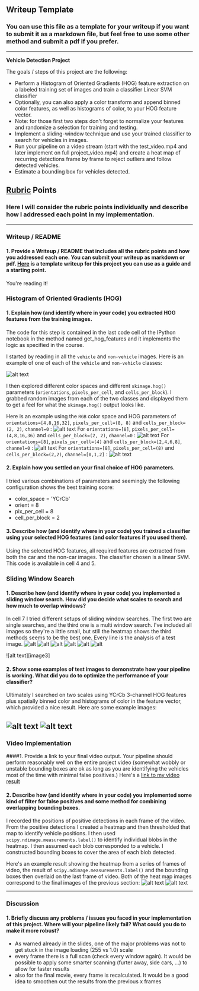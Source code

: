 ## Writeup Template
### You can use this file as a template for your writeup if you want to submit it as a markdown file, but feel free to use some other method and submit a pdf if you prefer.

---

**Vehicle Detection Project**

The goals / steps of this project are the following:

* Perform a Histogram of Oriented Gradients (HOG) feature extraction on a labeled training set of images and train a classifier Linear SVM classifier
* Optionally, you can also apply a color transform and append binned color features, as well as histograms of color, to your HOG feature vector. 
* Note: for those first two steps don't forget to normalize your features and randomize a selection for training and testing.
* Implement a sliding-window technique and use your trained classifier to search for vehicles in images.
* Run your pipeline on a video stream (start with the test_video.mp4 and later implement on full project_video.mp4) and create a heat map of recurring detections frame by frame to reject outliers and follow detected vehicles.
* Estimate a bounding box for vehicles detected.

[//]: # (Image References)
[image1]: ./writeup_media/samples_vehicle_non_vehicle.png
[hog_channels]: ./writeup_media/hog_different_channels.png
[hog_orientations]: ./writeup_media/hog_different_orientations.png
[hog_cell_per_block]: ./writeup_media/hog_different_cell_per_block.png
[hog_pixels_per_cell]: ./writeup_media/hog_different_pixels_per_cell.png
[summary_test_img_1.png]: ./writeup_media/summary_test_img_1.png
[summary_test_img_2.png]: ./writeup_media/summary_test_img_2.png
[summary_test_img_3.png]: ./writeup_media/summary_test_img_3.png
[summary_test_img_4.png]: ./writeup_media/summary_test_img_4.png
[summary_test_img_5.png]: ./writeup_media/summary_test_img_5.png
[summary_test_img_6.png]: ./writeup_media/summary_test_img_6.png
[final01]: ./writeup_media/final_01.png
[final02]: ./writeup_media/final_02.png
[finalheat01]: ./writeup_media/final_heat_01.png
[finalheat02]: ./writeup_media/final_heat_02.png
[final_video]: ./final_video_annotated.mp4

## [Rubric](https://review.udacity.com/#!/rubrics/513/view) Points
### Here I will consider the rubric points individually and describe how I addressed each point in my implementation.  

---
### Writeup / README

#### 1. Provide a Writeup / README that includes all the rubric points and how you addressed each one.  You can submit your writeup as markdown or pdf.  [Here](https://github.com/udacity/CarND-Vehicle-Detection/blob/master/writeup_template.md) is a template writeup for this project you can use as a guide and a starting point.  

You're reading it!

### Histogram of Oriented Gradients (HOG)

#### 1. Explain how (and identify where in your code) you extracted HOG features from the training images.

The code for this step is contained in the last code cell of the IPython notebook in the method named get_hog_features and it implements the logic as specified in the course.  

I started by reading in all the `vehicle` and `non-vehicle` images.  Here is an example of one of each of the `vehicle` and `non-vehicle` classes:

![alt text][image1]

I then explored different color spaces and different `skimage.hog()` parameters (`orientations`, `pixels_per_cell`, and `cells_per_block`).  I grabbed random images from each of the two classes and displayed them to get a feel for what the `skimage.hog()` output looks like.

Here is an example using the `RGB` color space and HOG parameters of `orientations=[4,8,16,32]`, `pixels_per_cell=(8, 8)` and `cells_per_block=(2, 2)`, `channel=0` :
![alt text][hog_orientations]
For `orientations=[8]`, `pixels_per_cell=(4,8,16,36)` and `cells_per_block=(2, 2)`, `channel=0` :
![alt text][hog_pixels_per_cell]
For `orientations=[8]`, `pixels_per_cell=(4)` and `cells_per_block=[2,4,6,8]`, `channel=0` :
![alt text][hog_cell_per_block]
For `orientations=[8]`, `pixels_per_cell=(8)` and `cells_per_block=(2,2)`, `channel=[0,1,2]` :
![alt text][hog_channels]

#### 2. Explain how you settled on your final choice of HOG parameters.

I tried various combinations of parameters and seemingly the following configuration shows the best training score:
* color_space = 'YCrCb'
* orient = 8  
* pix_per_cell = 8
* cell_per_block = 2

#### 3. Describe how (and identify where in your code) you trained a classifier using your selected HOG features (and color features if you used them).

Using the selected HOG features, all required features are extracted from both the car and the non-car images. The classifier chosen is a linear SVM. This code is available in cell 4 and 5.

### Sliding Window Search

#### 1. Describe how (and identify where in your code) you implemented a sliding window search.  How did you decide what scales to search and how much to overlap windows?

In cell 7 I tried different setups of sliding window searches. The first two are single searches, and the third one is a multi window search. I've included all images so they're a little small, but still the heatmap shows the third methods seems to be the best one. Every line is the analysis of a test image.
![alt][summary_test_img_1.png]
![alt][summary_test_img_2.png]
![alt][summary_test_img_3.png]
![alt][summary_test_img_4.png]
![alt][summary_test_img_5.png]
![alt][summary_test_img_6.png]

![alt text][image3]

#### 2. Show some examples of test images to demonstrate how your pipeline is working.  What did you do to optimize the performance of your classifier?

Ultimately I searched on two scales using YCrCb 3-channel HOG features plus spatially binned color and histograms of color in the feature vector, which provided a nice result.  Here are some example images:

![alt text][final01]
![alt text][final02]
---

### Video Implementation

####1. Provide a link to your final video output.  Your pipeline should perform reasonably well on the entire project video (somewhat wobbly or unstable bounding boxes are ok as long as you are identifying the vehicles most of the time with minimal false positives.)
Here's a [link to my video result](./final_video.mp4)


#### 2. Describe how (and identify where in your code) you implemented some kind of filter for false positives and some method for combining overlapping bounding boxes.

I recorded the positions of positive detections in each frame of the video.  From the positive detections I created a heatmap and then thresholded that map to identify vehicle positions.  I then used `scipy.ndimage.measurements.label()` to identify individual blobs in the heatmap.  I then assumed each blob corresponded to a vehicle.  I constructed bounding boxes to cover the area of each blob detected.  

Here's an example result showing the heatmap from a series of frames of video, the result of `scipy.ndimage.measurements.label()` and the bounding boxes then overlaid on the last frame of video. Both of the heat map images correspond to the final images of the previous section:
![alt text][finalheat01]
![alt text][finalheat02]


---

### Discussion

#### 1. Briefly discuss any problems / issues you faced in your implementation of this project.  Where will your pipeline likely fail?  What could you do to make it more robust?
* As warned already in the slides, one of the major problems was not to get stuck in the image loading (255 vs 1.0) scale
* every frame there is a full scan (check every window again). It would be possible to apply some smarter scanning (furter away, side cars, ...) to allow for faster results
* also for the final movie, every frame is recalculated. It would be a good idea to smoothen out the results from the previous x frames
  

